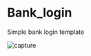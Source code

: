 # Bank_login
Simple bank login template

![capture](https://user-images.githubusercontent.com/29506984/43338853-ea3aa028-91d7-11e8-8102-9dbbf484359f.PNG)
